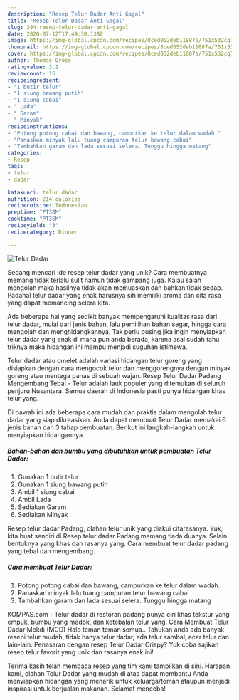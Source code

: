 ```yaml
---
description: "Resep Telur Dadar Anti Gagal"
title: "Resep Telur Dadar Anti Gagal"
slug: 384-resep-telur-dadar-anti-gagal
date: 2020-07-12T17:49:30.138Z
image: https://img-global.cpcdn.com/recipes/8ced052deb11887a/751x532cq70/telur-dadar-foto-resep-utama.jpg
thumbnail: https://img-global.cpcdn.com/recipes/8ced052deb11887a/751x532cq70/telur-dadar-foto-resep-utama.jpg
cover: https://img-global.cpcdn.com/recipes/8ced052deb11887a/751x532cq70/telur-dadar-foto-resep-utama.jpg
author: Thomas Gross
ratingvalue: 3.1
reviewcount: 15
recipeingredient:
- "1 butir telur"
- "1 siung bawang putih"
- "1 siung cabai"
- " Lada"
- " Garam"
- " Minyak"
recipeinstructions:
- "Potong potong cabai dan bawang, campurkan ke telur dalam wadah."
- "Panaskan minyak lalu tuang campuran telur bawang cabai"
- "Tambahkan garam dan lada sesuai selera. Tunggu hingga matang"
categories:
- Resep
tags:
- telur
- dadar

katakunci: telur dadar 
nutrition: 214 calories
recipecuisine: Indonesian
preptime: "PT38M"
cooktime: "PT35M"
recipeyield: "3"
recipecategory: Dinner

---
```



![Telur Dadar](https://img-global.cpcdn.com/recipes/8ced052deb11887a/751x532cq70/telur-dadar-foto-resep-utama.jpg)

Sedang mencari ide resep telur dadar yang unik? Cara membuatnya memang tidak terlalu sulit namun tidak gampang juga. Kalau salah mengolah maka hasilnya tidak akan memuaskan dan bahkan tidak sedap. Padahal telur dadar yang enak harusnya sih memiliki aroma dan cita rasa yang dapat memancing selera kita.

Ada beberapa hal yang sedikit banyak mempengaruhi kualitas rasa dari telur dadar, mulai dari jenis bahan, lalu pemilihan bahan segar, hingga cara mengolah dan menghidangkannya. Tak perlu pusing jika ingin menyiapkan telur dadar yang enak di mana pun anda berada, karena asal sudah tahu triknya maka hidangan ini mampu menjadi suguhan istimewa.

Telur dadar atau omelet adalah variasi hidangan telur goreng yang disiapkan dengan cara mengocok telur dan menggorengnya dengan minyak goreng atau mentega panas di sebuah wajan. Resep Telur Dadar Padang Mengembang Tebal - Telur adalah lauk populer yang ditemukan di seluruh penjuru Nusantara. Semua daerah di Indonesia pasti punya hidangan khas telur yang.


Di bawah ini ada beberapa cara mudah dan praktis dalam mengolah telur dadar yang siap dikreasikan. Anda dapat membuat Telur Dadar memakai 6 jenis bahan dan 3 tahap pembuatan. Berikut ini langkah-langkah untuk menyiapkan hidangannya.

<!--inarticleads1-->

##### Bahan-bahan dan bumbu yang dibutuhkan untuk pembuatan Telur Dadar:

1. Gunakan 1 butir telur
1. Gunakan 1 siung bawang putih
1. Ambil 1 siung cabai
1. Ambil  Lada
1. Sediakan  Garam
1. Sediakan  Minyak


Resep telur dadar Padang, olahan telur unik yang diakui citarasanya. Yuk, kita buat sendiri di Resep telur dadar Padang memang tiada duanya. Selain bentuknya yang khas dan rasanya yang. Cara membuat telur dadar padang yang tebal dan mengembang. 

<!--inarticleads2-->

##### Cara membuat Telur Dadar:

1. Potong potong cabai dan bawang, campurkan ke telur dalam wadah.
1. Panaskan minyak lalu tuang campuran telur bawang cabai
1. Tambahkan garam dan lada sesuai selera. Tunggu hingga matang


KOMPAS.com - Telur dadar di restoran padang punya ciri khas tekstur yang empuk, bumbu yang medok, dan ketebalan telur yang. Cara Membuat Telur Dadar Mekdi (MCD) Halo teman teman semua.. Tahukan anda ada banyak resepi telur mudah, tidak hanya telur dadar, ada telur sambal, acar telur dan lain-lain. Penasaran dengan resep Telur Dadar Crispy? Yuk coba sajikan resep telur favorit yang unik dan rasanya enak ini! 

Terima kasih telah membaca resep yang tim kami tampilkan di sini. Harapan kami, olahan Telur Dadar yang mudah di atas dapat membantu Anda menyiapkan hidangan yang menarik untuk keluarga/teman ataupun menjadi inspirasi untuk berjualan makanan. Selamat mencoba!
